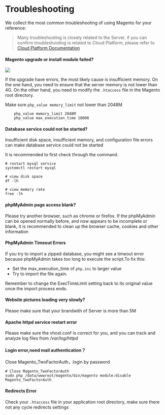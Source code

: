 # Troubleshooting

We collect the most common troubleshooting of using Magento for your reference:

> Many troubleshooting is closely related to the Server, if you can confirm troubleshooting is related to Cloud Platform, please refer to [Cloud Platform Documentation](https://support.websoft9.com/docs/faq/tech-instance.html)

#### Magento upgrade or install module failed?

![](https://libs.websoft9.com/Websoft9/DocsPicture/zh/magento/magento-upgrade-dependency.png)

If the upgrade have errors, the most likely cause is insufficient memory. On the one hand, you need to ensure that the server memory is not lower than 4G. On the other hand, you need to modify the `.htaccess` file in the Magento root directory.

Make sure `php_value memory_limit` not lower than 2048M

```
    php_value memory_limit 2048M
    php_value max_execution_time 18000
```

#### Database service could not be started?

Insufficient disk space, insufficient memory, and configuration file errors can make database service could not be started  

It is recommended to first check through the command.

```shell
# restart mysql service
systemctl restart mysql

# view disk space
df -lh

# view memory rate
free -lh
```

#### phpMyAdmin page access blank?

Please try another browser, such as chrome or firefox. If the phpMyAdmin can be opened normally before, and now appears to be incomplete or blank, it is recommended to clean up the browser cache, cookies and other information

#### PhpMyAdmin Timeout Errors

If you try to import a zipped database, you might see a timeout error because phpMyAdmin takes too long to execute the script.To fix this:

- Set the max_execution_time of `php.ini` to larger value
- Try to import the file again.

Remember to change the ExecTimeLimit setting back to its original value once the import process ends.

#### Website pictures loading very slowly?

Please make sure that your brandwith of Server is more than 5M

#### Apache httpd service restart error
Please make sure the vhost.conf is correct for you, and you can track and analyze log files from */var/log/httpd*

#### Login error,need mail authentication？
Close Magento_TwoFactorAuth，login by password
```shell
# Close Magento_TwoFactorAuth
sudo php /data/wwwroot/magento/bin/magento module:disable Magento_TwoFactorAuth
```

#### Redirects Error
Check your `.htaccess` file in your application root directory, make sure there not any cycle redirects settings
